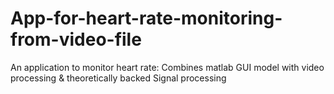 # App-for-heart-rate-monitoring-from-video-file
An application to monitor heart rate: Combines matlab GUI model with video processing &amp; theoretically backed Signal processing 
